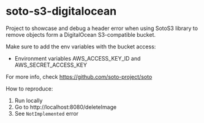 # soto-s3-digitalocean
Project to showcase and debug a header error when using SotoS3 library to remove objects form a DigitalOcean S3-compatible bucket.

Make sure to add the env variables with the bucket access:
- Environment variables AWS_ACCESS_KEY_ID and AWS_SECRET_ACCESS_KEY

For more info, check https://github.com/soto-project/soto

How to reproduce:
1. Run locally
2. Go to http://localhost:8080/deleteImage
3. See `NotImplemented` error
